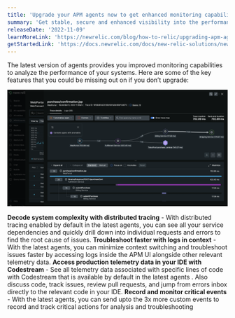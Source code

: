 ```yaml
---
title: 'Upgrade your APM agents now to get enhanced monitoring capabilities'
summary: 'Get stable, secure and enhanced visibility into the performance of your systems with the latest agent'
releaseDate: '2022-11-09'
learnMoreLink: 'https://newrelic.com/blog/how-to-relic/upgrading-apm-agent'
getStartedLink: 'https://docs.newrelic.com/docs/new-relic-solutions/new-relic-one/install-configure/update-new-relic-agent/'
---
```


The latest version of agents provides you improved monitoring capabilities to analyze the performance of your systems. Here are some of the key features that you could be missing out on if you don’t upgrade:

![Update agents](./images/dt_agent.png "A screen of updating your agent")


**Decode system complexity with distributed tracing** - With distributed tracing enabled by default in the latest agents, you can see all your service dependencies and quickly drill down into individual requests and errors to find the root cause of issues.
**Troubleshoot faster with logs in context** - With the latest agents, you can minimize context switching and troubleshoot issues faster by accessing logs inside the APM UI alongside other relevant telemetry data.
**Access production telemetry data in your IDE with Codestream** - See all telemetry data associated with specific lines of code with Codestream that is available by default in the latest agents .  Also discuss code, track issues, review pull requests, and jump from errors inbox directly to the relevant code in your IDE.
**Record and monitor critical events** - With the latest agents, you can send upto the 3x more custom events to record and track critical actions for analysis and troubleshooting


